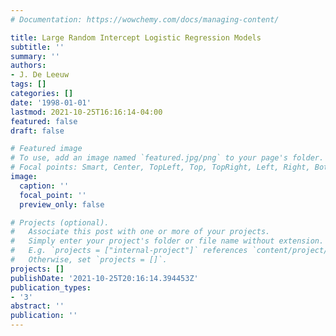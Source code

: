 ```yaml
---
# Documentation: https://wowchemy.com/docs/managing-content/

title: Large Random Intercept Logistic Regression Models
subtitle: ''
summary: ''
authors:
- J. De Leeuw
tags: []
categories: []
date: '1998-01-01'
lastmod: 2021-10-25T16:16:14-04:00
featured: false
draft: false

# Featured image
# To use, add an image named `featured.jpg/png` to your page's folder.
# Focal points: Smart, Center, TopLeft, Top, TopRight, Left, Right, BottomLeft, Bottom, BottomRight.
image:
  caption: ''
  focal_point: ''
  preview_only: false

# Projects (optional).
#   Associate this post with one or more of your projects.
#   Simply enter your project's folder or file name without extension.
#   E.g. `projects = ["internal-project"]` references `content/project/deep-learning/index.md`.
#   Otherwise, set `projects = []`.
projects: []
publishDate: '2021-10-25T20:16:14.394453Z'
publication_types:
- '3'
abstract: ''
publication: ''
---
```

